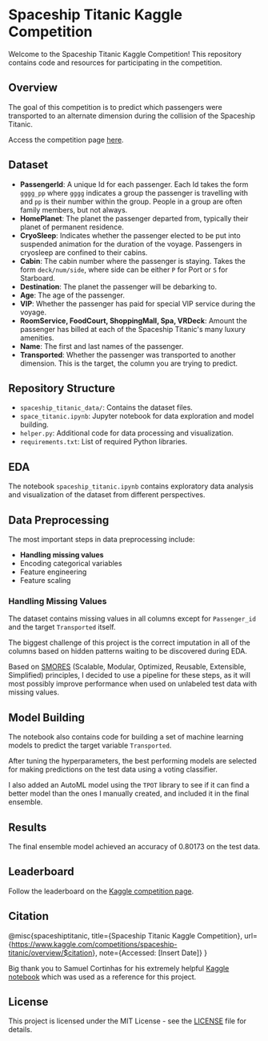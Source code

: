 # Spaceship Titanic Kaggle Competition

Welcome to the Spaceship Titanic Kaggle Competition! This repository contains code and resources for participating in the competition.

## Overview

The goal of this competition is to predict which passengers were transported to an alternate dimension during the collision of the Spaceship Titanic.

Access the competition page [here](https://www.kaggle.com/competitions/spaceship-titanic/overview).

## Dataset

- **PassengerId**: A unique Id for each passenger. Each Id takes the form `gggg_pp` where `gggg` indicates a group the passenger is travelling with and `pp` is their number within the group. People in a group are often family members, but not always.
- **HomePlanet**: The planet the passenger departed from, typically their planet of permanent residence.
- **CryoSleep**: Indicates whether the passenger elected to be put into suspended animation for the duration of the voyage. Passengers in cryosleep are confined to their cabins.
- **Cabin**: The cabin number where the passenger is staying. Takes the form `deck/num/side`, where side can be either `P` for Port or `S` for Starboard.
- **Destination**: The planet the passenger will be debarking to.
- **Age**: The age of the passenger.
- **VIP**: Whether the passenger has paid for special VIP service during the voyage.
- **RoomService, FoodCourt, ShoppingMall, Spa, VRDeck**: Amount the passenger has billed at each of the Spaceship Titanic's many luxury amenities.
- **Name**: The first and last names of the passenger.
- **Transported**: Whether the passenger was transported to another dimension. This is the target, the column you are trying to predict.

## Repository Structure

- `spaceship_titanic_data/`: Contains the dataset files.
- `space_titanic.ipynb`: Jupyter notebook for data exploration and model building.
- `helper.py`: Additional code for data processing and visualization.
- `requirements.txt`: List of required Python libraries.

## EDA

The notebook `spaceship_titanic.ipynb` contains exploratory data analysis and visualization of the dataset from different perspectives.

## Data Preprocessing

The most important steps in data preprocessing include:

- **Handling missing values**
- Encoding categorical variables
- Feature engineering
- Feature scaling

### Handling Missing Values

The dataset contains missing values in all columns except for `Passenger_id` and the target `Transported` itself.

The biggest challenge of this project is the correct imputation in all of the columns based on hidden patterns waiting to be discovered during EDA.

Based on [SMORES](<https://forums.ni.com/t5/Random-Ramblings-on-LabVIEW/SMORES-SMURF-or-SCRFFMRDM/ba-p/3488988>) (Scalable, Modular, Optimized, Reusable, Extensible, Simplified) principles, I decided to use a pipeline for these steps, as it will most possibly improve performance when used on unlabeled test data with missing values.

## Model Building

The notebook also contains code for building a set of machine learning models to predict the target variable `Transported`.

After tuning the hyperparameters, the best performing models are selected for making predictions on the test data using a voting classifier.

I also added an AutoML model using the `TPOT` library to see if it can find a better model than the ones I manually created, and included it in the final ensemble.

## Results

The final ensemble model achieved an accuracy of 0.80173 on the test data.

## Leaderboard

Follow the leaderboard on the [Kaggle competition page](https://www.kaggle.com/competitions/spaceship-titanic/leaderboard).

## Citation

@misc{spaceshiptitanic,
    title={Spaceship Titanic Kaggle Competition},
    url={<https://www.kaggle.com/competitions/spaceship-titanic/overview/$citation>},
    note={Accessed: [Insert Date]}
}

Big thank you to Samuel Cortinhas for his extremely helpful [Kaggle notebook](https://www.kaggle.com/code/samuelcortinhas/spaceship-titanic-a-complete-guide?kernelSessionId=92521620) which was used as a reference for this project.

## License

This project is licensed under the MIT License - see the [LICENSE](LICENSE) file for details.
